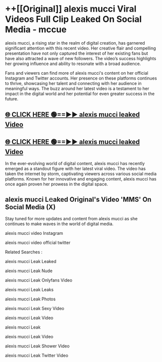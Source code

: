 # ++[[Original]] alexis mucci Viral Videos Full Clip Leaked On Social Media - mccue<br>

alexis mucci, a rising star in the realm of digital creation, has garnered significant attention with this recent video. Her creative flair and compelling presentation have not only captured the interest of her existing fans but have also attracted a wave of new followers. The video’s success highlights her growing influence and ability to resonate with a broad audience.

Fans and viewers can find more of alexis mucci's content on her official Instagram and Twitter accounts. Her presence on these platforms continues to thrive, showcasing her talent and connecting with her audience in meaningful ways. The buzz around her latest video is a testament to her impact in the digital world and her potential for even greater success in the future.


## [🌐 CLICK HERE 🟢==►► alexis mucci leaked Video ](https://onlyclips.site?title=alexis_mucci&ref=git)

## [🌐 CLICK HERE 🟢==►► alexis mucci leaked Video ](https://onlyclips.site?title=alexis_mucci&ref=git)


In the ever-evolving world of digital content, alexis mucci has recently emerged as a standout figure with her latest viral video. The video has taken the internet by storm, captivating viewers across various social media platforms. Known for her innovative and engaging content, alexis mucci has once again proven her prowess in the digital space.



## alexis mucci L𝚎aked Original's Video 'MMS' On Social Media (X)


Stay tuned for more updates and content from alexis mucci as she continues to make waves in the world of digital media.

alexis mucci video Instagram

alexis mucci video official twitter


Related Searches :

alexis mucci Leak Leaked

alexis mucci Leak Nude

alexis mucci Leak Onlyfans Video

alexis mucci Leak Leaks

alexis mucci Leak Photos

alexis mucci Leak Sexy Video

alexis mucci Leak Video

alexis mucci Leak

alexis mucci Leak Video

alexis mucci Leak Shower Video

alexis mucci Leak Twitter Video

